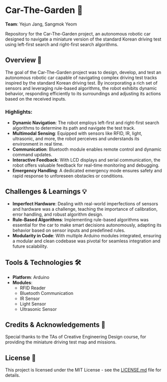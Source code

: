 # Car-The-Garden 🚗

**Team**: Yejun Jang, Sangmok Yeom

Repository for the Car-The-Garden project, an autonomous robotic car designed to navigate a miniature version of the standard Korean driving test using left-first search and right-first search algorithms.

## Overview 📖

The goal of the Car-The-Garden project was to design, develop, and test an autonomous robotic car capable of navigating complex driving test tracks inspired by the standard Korean driving test. By incorporating a rich set of sensors and leveraging rule-based algorithms, the robot exhibits dynamic behavior, responding efficiently to its surroundings and adjusting its actions based on the received inputs.

### Highlights:

- **Dynamic Navigation**: The robot employs left-first and right-first search algorithms to determine its path and navigate the test track.
- **Multimodal Sensing**: Equipped with sensors like RFID, IR, light, ultrasonic, and more, the robot perceives and understands its environment in real time.
- **Communication**: Bluetooth module enables remote control and dynamic command updates.
- **Interactive Feedback**: With LCD displays and serial communication, the robot offers valuable feedback for real-time monitoring and debugging.
- **Emergency Handling**: A dedicated emergency mode ensures safety and rapid response to unforeseen obstacles or conditions.

## Challenges & Learnings 💡

- **Imperfect Hardware**: Dealing with real-world imperfections of sensors and hardware was a challenge, teaching the importance of calibration, error handling, and robust algorithm design.
- **Rule-Based Algorithms**: Implementing rule-based algorithms was essential for the car to make smart decisions autonomously, adapting its behavior based on sensor inputs and predefined rules.
- **Modularity in Code**: With multiple Arduino modules integrated, ensuring a modular and clean codebase was pivotal for seamless integration and future scalability.

## Tools & Technologies 🛠

- **Platform**: Arduino
- **Modules**: 
  - RFID Reader
  - Bluetooth Communication
  - IR Sensor
  - Light Sensor
  - Ultrasonic Sensor

## Credits & Acknowledgements 👏

Special thanks to the TAs of Creative Engineering Design course, for providing the miniature driving test map and missions.

## License 📄

This project is licensed under the MIT License - see the [LICENSE.md](LICENSE.md) file for details.
